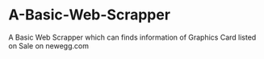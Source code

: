 # A-Basic-Web-Scrapper
A Basic Web Scrapper which can finds information of Graphics Card listed on Sale on newegg.com
